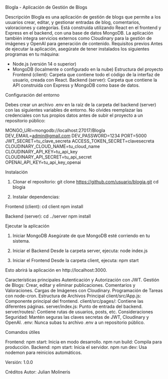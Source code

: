BlogIa - Aplicación de Gestión de Blogs

Descripción
BlogIa es una aplicación de gestión de blogs que permite a los usuarios crear, editar, y gestionar
entradas de blog, comentarios, valoraciones y categorías. Está construida utilizando React en el
frontend y Express en el backend, con una base de datos MongoDB. La aplicación también integra
servicios externos como Cloudinary para la gestión de imágenes y OpenAI para generación de
contenido.
Requisitos previos
Antes de ejecutar la aplicación, asegúrate de tener instalados los siguientes programas en tu
máquina:
- Node.js (versión 14 o superior)
- MongoDB (localmente o configurado en la nube)
Estructura del proyecto
Frontend (client): Carpeta que contiene todo el código de la interfaz de usuario, creada con React.
Backend (server): Carpeta que contiene la API construida con Express y MongoDB como base de
datos.

Configuración del entorno

Debes crear un archivo .env en la raíz de la carpeta del backend (server) con las siguientes
variables de entorno. No olvides reemplazar las credenciales con tus propios datos antes de subir el
proyecto a un repositorio público:

MONGO_URI=mongodb://localhost:27017/BlogIa
DEV_EMAIL=admin@gmail.com
DEV_PASSWORD=1234
PORT=5000
JWT_SECRET=tu_clave_secreta
ACCESS_TOKEN_SECRET=clavesecreta
CLOUDINARY_CLOUD_NAME=tu_cloud_name
CLOUDINARY_API_KEY=tu_api_key
CLOUDINARY_API_SECRET=tu_api_secret
OPENAI_API_KEY=tu_api_key_openai

Instalación
1. Clonar el repositorio:
 git clone https://github.com/usuario/blogia.git
 cd blogia

2. Instalar dependencias:

 Frontend (client):
 cd client
 npm install

 Backend (server):
 cd ../server
 npm install

Ejecutar la aplicación

1. Iniciar MongoDB
 Asegúrate de que MongoDB esté corriendo en tu sistema.

2. Iniciar el Backend
 Desde la carpeta server, ejecuta:
 node index.js

3. Iniciar el Frontend
 Desde la carpeta client, ejecuta:
 npm start
 
 Esto abrirá la aplicación en http://localhost:3000.


Características principales
Autenticación y Autorización con JWT.
Gestión de Blogs: Crear, editar y eliminar publicaciones.
Comentarios y Valoraciones.
Cargas de Imágenes con Cloudinary.
Programación de Tareas con node-cron.
Estructura de Archivos Principal
client/src/App.js: Componente principal del frontend.
client/src/pages/: Contiene las diferentes páginas.
server/index.js: Punto de entrada del backend.
server/routes/: Contiene rutas de usuarios, posts, etc.
Consideraciones
Seguridad: Mantén seguras las claves secretas de JWT, Cloudinary y OpenAI.
.env: Nunca subas tu archivo .env a un repositorio público.

Comandos útiles

Frontend:
 npm start: Inicia en modo desarrollo.
 npm run build: Compila para producción.
Backend:
 npm start: Inicia el servidor.
 npm run dev: Usa nodemon para reinicios automáticos.

Versión: 1.0.0

Créditos
Autor: Julian Molineris

